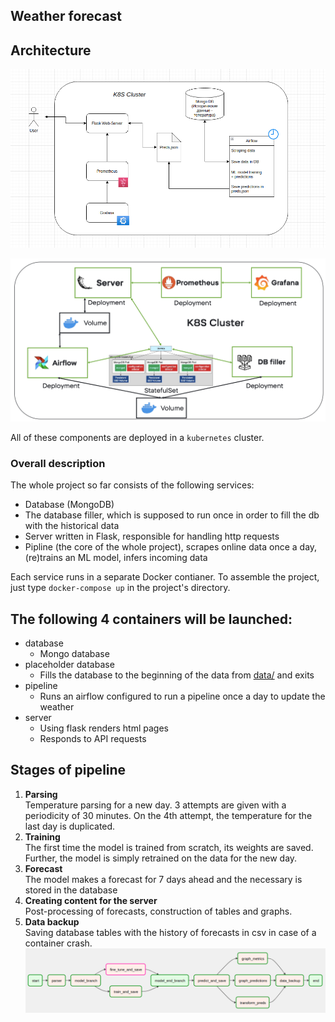 ## Weather forecast 


## Architecture
![architecture](./pics/arch.png)

![architecture2](./pics/arch2.png)

All of these components are deployed in a `kubernetes` cluster.

### Overall description 
The whole project so far consists of the following services: 
* Database (MongoDB)
* The database filler, which is supposed to run once in order to fill the db with the historical data 
* Server written in Flask, responsible for handling http requests 
* Pipline (the core of the whole project), scrapes online data once a day, (re)trains an ML model, infers incoming data

Each service runs in a separate Docker contianer. To assemble the project, just type `docker-compose up` in the project's directory. 


## The following 4 containers will be launched:
* database
    - Mongo database
* placeholder database
    - Fills the database to the beginning of the data from [data/](./data) and exits
* pipeline
    - Runs an airflow configured to run a pipeline once a day to update the weather
* server
    - Using flask renders html pages
    - Responds to API requests


## Stages of pipeline
1. **Parsing**<br>
  Temperature parsing for a new day. 3 attempts are given with a periodicity of 30 minutes. On the 4th attempt, the temperature for the last day is duplicated.
2. **Training**<br>
  The first time the model is trained from scratch, its weights are saved. <br>
  Further, the model is simply retrained on the data for the new day.
3. **Forecast**<br>
  The model makes a forecast for 7 days ahead and the necessary is stored in the database
4. **Creating content for the server**<br>
  Post-processing of forecasts, construction of tables and graphs.
5. **Data backup**<br>
  Saving database tables with the history of forecasts in csv in case of a container crash.
![pipeline graph](./pics/pipeline_graph.png "pipeline")


